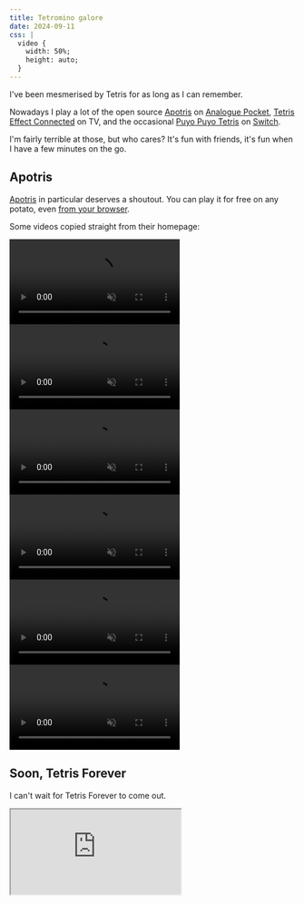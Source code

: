 ```yaml
---
title: Tetromino galore
date: 2024-09-11
css: |
  video {
    width: 50%;
    height: auto;
  }
---
```


I've been mesmerised by Tetris for as long as I can remember.

Nowadays I play a lot of the open source [Apotris](https://akouzoukos.com/apotris/) on [Analogue Pocket](https://www.analogue.co/pocket/),
[Tetris Effect Connected](https://www.tetriseffect.game/) on TV, and
the occasional [Puyo Puyo Tetris](https://puyo.sega.com/tetris/) on [Switch](https://www.nintendo.com/switch/).

I'm fairly terrible at those, but who cares? It's fun with friends, it's fun when I have a few minutes on the go.

## Apotris

[Apotris](https://akouzoukos.com/apotris/) in particular deserves a shoutout.
You can play it for free on any potato, even [from your browser](https://akouzoukos.com/apotris/play/).

Some videos copied straight from their homepage:

<video src="/assets/apotris/demo1.webm" autoplay muted loop></video>
<video src="/assets/apotris/demo2.webm" autoplay muted loop></video>
<video src="/assets/apotris/demo3.webm" autoplay muted loop></video>
<video src="/assets/apotris/demo4.webm" autoplay muted loop></video>
<video src="/assets/apotris/demo5.webm" autoplay muted loop></video>
<video src="/assets/apotris/demo6.webm" autoplay muted loop></video>

## Soon, Tetris Forever

I can't wait for Tetris Forever to come out.

<iframe
  loading="lazy"
  src="https://www.youtube-nocookie.com/embed/H_H8CNNMNec"
  allow="accelerometer;autoplay;clipboard-write;encrypted-media;gyroscope;picture-in-picture"
  allowfullscreen
></iframe>
